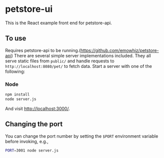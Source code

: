 # petstore-ui

This is the React example front end for petstore-api.

## To use
Requires petstore-api to be running.(https://github.com/emowhiz/petstore-api)
There are several simple server implementations included. They all serve static files from `public/` and handle requests to `http://localhost:8080/pet/` to fetch data. Start a server with one of the following:

### Node

```sh
npm install
node server.js
```

And visit <http://localhost:3000/>. 

## Changing the port

You can change the port number by setting the `$PORT` environment variable before invoking, e.g.,

```sh
PORT=3001 node server.js
```
